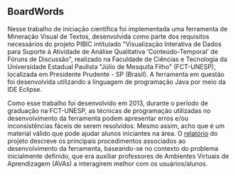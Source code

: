 ## BoardWords
Nesse trabalho de iniciação científica foi implementada uma ferramenta de Mineração Visual de Textos, desenvolvida como parte dos requisitos necessários do projeto PIBIC intitulado "Visualização Interativa de Dados para Suporte à Atividade de Análise Qualitativa ‘Conteúdo-Temporal’ de Fóruns de Discussão", realizado na Faculdade de Ciências e Tecnologia da Universidade Estadual Paulista "Júlio de Mesquita Filho" (FCT-UNESP), localizada em Presidente Prudente - SP (Brasil). A ferramenta em questão foi desenvolvida utilizando a linguagem  de programação Java por meio da IDE Eclipse.

Como esse trabalho foi desenvolvido em 2013, durante o período de graduação na FCT-UNESP, as técnicas de programação utilizadas no desenvolvimento da ferramenta podem apresentar erros e/ou inconsistências fáceis de serem resolvidos. Mesmo assim, acho que é um material válido que pode ajudar alunos iniciantes na área. O [relatório](https://github.com/joao8tunes/BoardWords/blob/master/relatorio.pdf) do projeto descreve os principais procedimentos associados ao desenvolvimento da ferramenta, baseando-se no contexto do problema inicialmente definido, que era auxiliar professores de Ambientes Virtuais de Aprendizagem (AVAs) a interagirem melhor com os usuários/alunos.